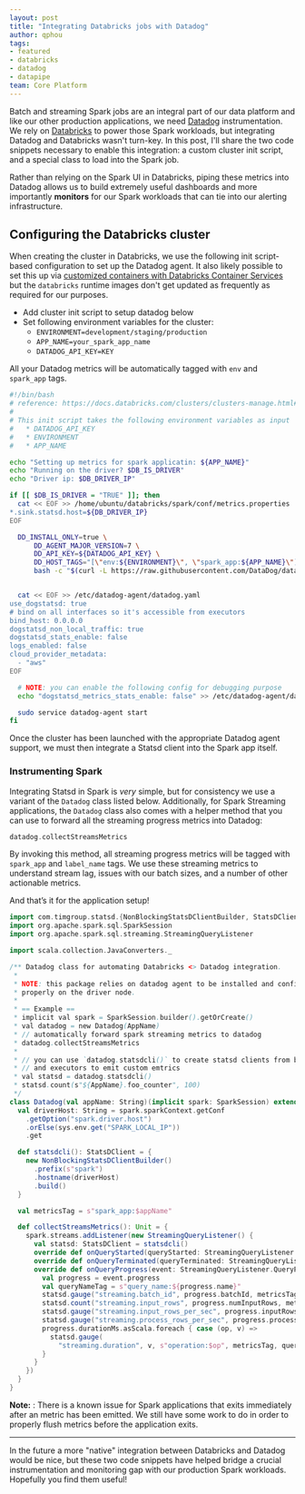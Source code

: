 ```yaml
---
layout: post
title: "Integrating Databricks jobs with Datadog"
author: qphou
tags:
- featured
- databricks
- datadog
- datapipe
team: Core Platform
---
```


Batch and streaming Spark jobs are an integral part of our data platform and
like our other production applications, we need
[Datadog](https://datadoghq.com) instrumentation. We rely on
[Databricks](https://databricks.com/customers/scribd) to power those Spark
workloads, but integrating Datadog and Databricks wasn't turn-key. In this
post, I'll share the two code snippets necessary to enable this integration: a custom cluster init script, and a special class to load into the Spark job.

Rather than relying on the Spark UI in Databricks, piping these metrics into
Datadog allows us to build extremely useful dashboards and more importantly
**monitors** for our Spark workloads that can tie into our alerting
infrastructure.


## Configuring the Databricks cluster

When creating the cluster in Databricks, we use the following init script-based
configuration to set up the Datadog agent. It also likely possible to set this
up via [customized containers with Databricks Container
Services](https://docs.databricks.com/clusters/custom-containers.html) but the
`databricks` runtime images don't get updated as frequently as required for our
purposes.

* Add cluster init script to setup datadog below
* Set following environment variables for the cluster:
  * `ENVIRONMENT=development/staging/production`
  * `APP_NAME=your_spark_app_name`
  * `DATADOG_API_KEY=KEY`

All your Datadog metrics will be automatically tagged with `env` and `spark_app` tags.


```bash
#!/bin/bash
# reference: https://docs.databricks.com/clusters/clusters-manage.html#monitor-performance
#
# This init script takes the following environment variables as input
#   * DATADOG_API_KEY
#   * ENVIRONMENT
#   * APP_NAME

echo "Setting up metrics for spark applicatin: ${APP_NAME}"
echo "Running on the driver? $DB_IS_DRIVER"
echo "Driver ip: $DB_DRIVER_IP"

if [[ $DB_IS_DRIVER = "TRUE" ]]; then
  cat << EOF >> /home/ubuntu/databricks/spark/conf/metrics.properties
*.sink.statsd.host=${DB_DRIVER_IP}
EOF

  DD_INSTALL_ONLY=true \
      DD_AGENT_MAJOR_VERSION=7 \
      DD_API_KEY=${DATADOG_API_KEY} \
      DD_HOST_TAGS="[\"env:${ENVIRONMENT}\", \"spark_app:${APP_NAME}\"]" \
      bash -c "$(curl -L https://raw.githubusercontent.com/DataDog/datadog-agent/7.22.0/cmd/agent/install_script.sh)"


  cat << EOF >> /etc/datadog-agent/datadog.yaml
use_dogstatsd: true
# bind on all interfaces so it's accessible from executors
bind_host: 0.0.0.0
dogstatsd_non_local_traffic: true
dogstatsd_stats_enable: false
logs_enabled: false
cloud_provider_metadata:
  - "aws"
EOF

  # NOTE: you can enable the following config for debugging purpose
  echo "dogstatsd_metrics_stats_enable: false" >> /etc/datadog-agent/datadog.yaml

  sudo service datadog-agent start
fi
```

Once the cluster has been launched with the appropriate Datadog agent support,
we must then integrate a Statsd client into the Spark app itself.

### Instrumenting Spark

Integrating Statsd in Spark is _very_ simple, but for consistency we use a
variant of the `Datadog` class listed below. Additionally, for Spark Streaming applications,
the `Datadog` class also comes with a helper method that you can use to forward
all the streaming progress metrics into Datadog:

```scala
datadog.collectStreamsMetrics
```

By invoking this method, all streaming progress metrics will be tagged with `spark_app` and `label_name`
tags. We use these streaming metrics to understand stream lag, issues with our
batch sizes, and a number of other actionable metrics.

And that’s it for the application setup!


```scala
import com.timgroup.statsd.{NonBlockingStatsDClientBuilder, StatsDClient}
import org.apache.spark.sql.SparkSession
import org.apache.spark.sql.streaming.StreamingQueryListener

import scala.collection.JavaConverters._

/** Datadog class for automating Databricks <> Datadog integration.
 *
 * NOTE: this package relies on datadog agent to be installed and configured
 * properly on the driver node.
 *
 * == Example ==
 * implicit val spark = SparkSession.builder().getOrCreate()
 * val datadog = new Datadog(AppName)
 * // automatically forward spark streaming metrics to datadog
 * datadog.collectStreamsMetrics
 *
 * // you can use `datadog.statsdcli()` to create statsd clients from both driver
 * // and executors to emit custom emtrics
 * val statsd = datadog.statsdcli()
 * statsd.count(s"${AppName}.foo_counter", 100)
 */
class Datadog(val appName: String)(implicit spark: SparkSession) extends Serializable {
  val driverHost: String = spark.sparkContext.getConf
    .getOption("spark.driver.host")
    .orElse(sys.env.get("SPARK_LOCAL_IP"))
    .get

  def statsdcli(): StatsDClient = {
    new NonBlockingStatsDClientBuilder()
      .prefix(s"spark")
      .hostname(driverHost)
      .build()
  }

  val metricsTag = s"spark_app:$appName"

  def collectStreamsMetrics(): Unit = {
    spark.streams.addListener(new StreamingQueryListener() {
      val statsd: StatsDClient = statsdcli()
      override def onQueryStarted(queryStarted: StreamingQueryListener.QueryStartedEvent): Unit = {}
      override def onQueryTerminated(queryTerminated: StreamingQueryListener.QueryTerminatedEvent): Unit = {}
      override def onQueryProgress(event: StreamingQueryListener.QueryProgressEvent): Unit = {
        val progress = event.progress
        val queryNameTag = s"query_name:${progress.name}"
        statsd.gauge("streaming.batch_id", progress.batchId, metricsTag, queryNameTag)
        statsd.count("streaming.input_rows", progress.numInputRows, metricsTag, queryNameTag)
        statsd.gauge("streaming.input_rows_per_sec", progress.inputRowsPerSecond, metricsTag, queryNameTag)
        statsd.gauge("streaming.process_rows_per_sec", progress.processedRowsPerSecond, metricsTag, queryNameTag)
        progress.durationMs.asScala.foreach { case (op, v) =>
          statsd.gauge(
            "streaming.duration", v, s"operation:$op", metricsTag, queryNameTag)
        }
      }
    })
  }
}
```

**Note:** : There is a known issue for Spark applications that exits
immediately after an metric has been emitted. We still have some work to do in
order to properly flush metrics before the application exits.

---

In the future a more "native" integration between Databricks and Datadog would
be nice, but these two code snippets have helped bridge a crucial
instrumentation and monitoring gap with our production Spark workloads. Hopefully you find them useful!
